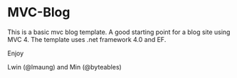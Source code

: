 MVC-Blog
========

This is a basic mvc blog template. A good starting point for a blog site using MVC 4.
The template uses .net framework 4.0 and EF.

Enjoy

Lwin (@lmaung) and Min (@byteables)

